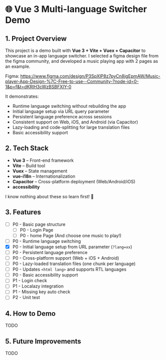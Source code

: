 # 🌐 Vue 3 Multi-language Switcher Demo

## 1. Project Overview
This project is a demo built with **Vue 3 + Vite + Vuex + Capacitor** to showcase an in-app language switcher.  I selected a figma design file from the figma community, and developed a music playing app with 2 pages as an example.

Figma: https://www.figma.com/design/P3SpXlP8z7pyCn8jgEpmAW/Music-player-App-Design-%7C-Free-to-use--Community-?node-id=0-1&p=f&t=dKRlH3cWzBSBFXIY-0

It demonstrates:
- Runtime language switching without rebuilding the app
- Initial language setup via URL query parameter
- Persistent language preference across sessions
- Consistent support on Web, iOS, and Android (via Capacitor)
- Lazy-loading and code-splitting for large translation files
- Basic accessibility support 

## 2. Tech Stack
- **Vue 3** – Front-end framework  
- **Vite** – Build tool  
- **Vuex** – State management  
- **vue-i18n** – Internationalization  
- **Capacitor** – Cross-platform deployment (Web/Android/iOS)  
- **accessibility**

I know nothing about these so learn first! 🧐

## 3. Features
- [ ] P0 - Basic page structure
    - [ ] P0 - Login Page
    - [ ] P0 - home Page (And choose one music to play!)
- [ ] P0 - Runtime language switching 
- [x] P0 - Initial language setup from URL parameter (`?lang=xx`)  
- [ ] P0 - Persistent language preference  
- [ ] P0 - Cross-platform support (Web + iOS + Android)  
- [ ] P0 - Lazy-loaded translation files (one chunk per language)  
- [ ] P0 - Updates `<html lang>` and supports RTL languages  
- [ ] P0 - Basic accessibility support  
- [ ] P1 - Login check
- [ ] P1 - Localazy integration 
- [ ] P1 - Missing key auto check  
- [ ] P2 - Unit test

## 4. How to Demo

TODO


## 5. Future Improvements
TODO
